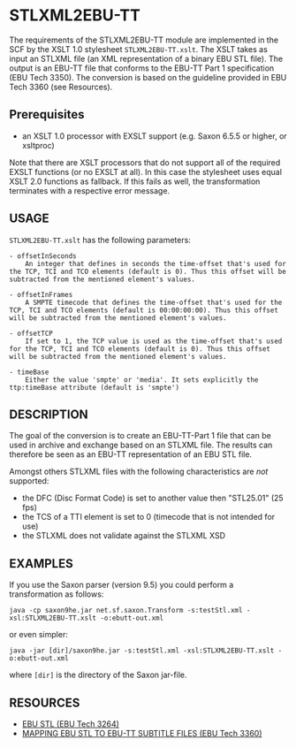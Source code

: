 # STLXML2EBU-TT
The requirements of the STLXML2EBU-TT module are implemented in the SCF
by the XSLT 1.0 stylesheet `STLXML2EBU-TT.xslt`. The XSLT takes as input
an STLXML file (an XML representation of a binary EBU STL file). The
output is an EBU-TT file that conforms to the EBU-TT Part 1
specification (EBU Tech 3350). The conversion is based on the guideline
provided in EBU Tech 3360 (see Resources).

## Prerequisites
- an XSLT 1.0 processor with EXSLT support (e.g. Saxon 6.5.5 or higher, or xsltproc)

Note that there are XSLT processors that do not support all of the
required EXSLT functions (or no EXSLT at all). In this case
the stylesheet uses equal XSLT 2.0 functions as fallback. If this fails
as well, the transformation terminates with a respective error message.

## USAGE
`STLXML2EBU-TT.xslt` has the following parameters:

    - offsetInSeconds
        An integer that defines in seconds the time-offset that's used for the TCP, TCI and TCO elements (default is 0). Thus this offset will be subtracted from the mentioned element's values.

    - offsetInFrames
        A SMPTE timecode that defines the time-offset that's used for the TCP, TCI and TCO elements (default is 00:00:00:00). Thus this offset will be subtracted from the mentioned element's values.

    - offsetTCP
        If set to 1, the TCP value is used as the time-offset that's used for the TCP, TCI and TCO elements (default is 0). Thus this offset will be subtracted from the mentioned element's values.

    - timeBase
        Either the value 'smpte' or 'media'. It sets explicitly the ttp:timeBase attribute (default is 'smpte')


## DESCRIPTION
The goal of the conversion is to create an EBU-TT-Part 1 file that can
be used in archive and exchange based on an STLXML file. The results can
therefore be seen as an EBU-TT representation of an EBU STL file.

Amongst others STLXML files with the following characteristics are *not* supported:
* the DFC (Disc Format Code) is set to another value then "STL25.01" (25 fps)
* the TCS of a TTI element is set to 0 (timecode that is not intended for use)
* the STLXML does not validate against the STLXML XSD

## EXAMPLES
If you use the Saxon parser (version 9.5) you could perform a 
transformation as follows:

    java -cp saxon9he.jar net.sf.saxon.Transform -s:testStl.xml -xsl:STLXML2EBU-TT.xslt -o:ebutt-out.xml

or even simpler:

    java -jar [dir]/saxon9he.jar -s:testStl.xml -xsl:STLXML2EBU-TT.xslt -o:ebutt-out.xml

where `[dir]` is the directory of the Saxon jar-file.

## RESOURCES
* [EBU STL (EBU Tech 3264)](https://tech.ebu.ch/docs/tech/tech3264.pdf)
* [MAPPING EBU STL TO EBU-TT SUBTITLE FILES (EBU Tech 3360)](https://tech.ebu.ch/docs/tech/tech3360.pdf)
